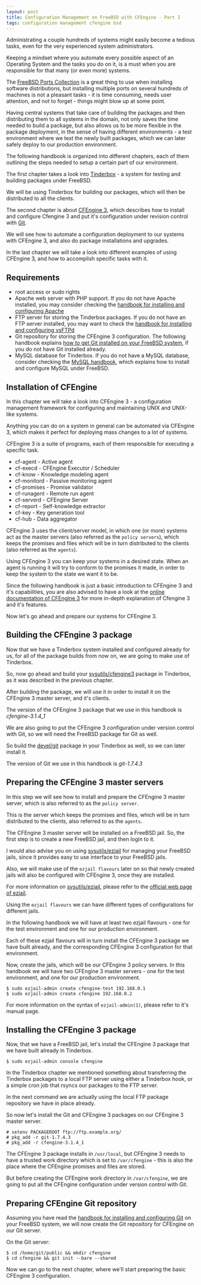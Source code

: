 ```yaml
---
layout: post
title: Configuration Management on FreeBSD with CFEngine - Part I
tags: configuration management cfengine bsd
---
```


Administrating a couple hundreds of systems might easily become a
tedious tasks, even for the very experienced system administrators.

Keeping a mindset where you automate every possible aspect of an
Operating System and the tasks you do on it, is a must when you are
responsible for that many (or even more) systems.

The [FreeBSD Ports Collection](http://www.freebsd.org/doc/handbook/ports.html)
is a great thing to use when installing software distributions, but
installing multiple ports on several hundreds of machines is not a
pleasant tasks - it is time consuming, needs user attention, and not
to forget - things might blow up at some point.

Having central systems that take care of building the packages and
then distributing them to all systems in the domain, not only
saves the time needed to build a package, but also allows us to be
more flexible in the package deployment, in the sense of having
different environments - a test environment where we test the newly
built packages, which we can later safely deploy to our
production environment.

The following handbook is organized into different chapters, each of
them outlining the steps needed to setup a certain part of our environment.

The first chapter takes a look into
[Tinderbox](http://tinderbox.marcuscom.com/) - a system for testing
and building packages under FreeBSD.

We will be using Tinderbox for building our packages,
which will then be distributed to all the clients.

The second chapter is about [CFEngine 3](http://cfengine.org/), which
describes how to install and configure Cfengine 3 and put it's
configuration under revision control with [Git](http://git-scm.com/).

We will see how to automate a configuration deployment to our systems
with CFEngine 3, and also do package installations and upgrades.

In the last chapter we will take a look into different examples of
using CFEngine 3, and how to accomplish specific tasks with it.

## Requirements

* root access or sudo rights
* Apache web server with PHP support. If you do not have Apache
  installed, you may consider checking the
  [handbook for installing and configuring Apache](/node/15)
* FTP server for storing the Tinderbox packages. If you do not have an
  FTP server installed, you may want to check the
  [handbook for installing and configuring vsFTPd](/node/9)
* Git repository for storing the CFEngine 3 configuration.
  The following handbook explains [how to get Git installed on your
  FreeBSD system](/node/30), if you do not have Git installed already.
* MySQL database for Tinderbox.
  If you do not have a MySQL database, consider checking the
  [MySQL handbook](/node/2), which explains how to install and
  configure MySQL under FreeBSD.

## Installation of CFEngine

In this chapter we will take a look into CFEngine 3 - a configuration
management framework for configuring and maintaining UNIX and UNIX-like
systems.

Anything you can do on a system in general can be automated via
CFEngine 3, which makes it perfect for deploying mass changes to a
lot of systems.

CFEngine 3 is a suite of programs, each of them responsible for
executing a specific task.

* cf-agent - Active agent
* cf-execd - CFEngine Executor / Scheduler
* cf-know - Knowledge modeling agent
* cf-monitord - Passive monitoring agent
* cf-promises - Promise validator
* cf-runagent - Remote run agent
* cf-serverd - CFEngine Server
* cf-report - Self-knowledge extractor
* cf-key - Key generation tool
* cf-hub - Data aggregator

CFEngine 3 uses the client/server model, in which one (or more)
systems act as the master servers (also referred as the `policy servers`),
which keeps the promises and files which will be in turn
distributed to the clients (also referred as the `agents`).

Using CFEngine 3 you can keep your systems in a desired state.
When an agent is running it will try to conform to the promises it made,
in order to keep the system to the state we want it to be.

Since the following handbook is just a basic introduction to CFEngine 3
and it's capabilities, you are also advised to have a look at the
[online documentation of CFEngine 3](http://www.cfengine.org/pages/manual_guides)
for more in-depth explanation of Cfengine 3 and it's features.

Now let's go ahead and prepare our systems for CFEngine 3.

## Building the CFEngine 3 package

Now that we have a Tinderbox system installed and configured already
for us, for all of the package builds from now on, we are going to
make use of Tinderbox.

So, now go ahead and build your
[sysutils/cfengine3](http://www.freshports.org/sysutils/cfengine3/)
package in Tinderbox, as it was described in the previous chapter.

After building the package, we will use it in order to install it on the
CFEngine 3 master server, and it's clients.

The version of the CFEngine 3 package that we use in this handbook is
*cfengine-3.1.4_1*

We are also going to put the CFEngine 3 configuration under version control
with Git, so we will need the FreeBSD package for Git as well.

So build the [devel/git](http://www.freshports.org/devel/git/)
package in your Tinderbox as well, so we can later install it.

The version of Git we use in this handbook is *git-1.7.4.3*

## Preparing the CFEngine 3 master servers

In this step we will see how to install and prepare the CFEngine 3
master server, which is also referred to as the `policy server`.

This is the server which keeps the promises and files, which will be
in turn distributed to the clients, also referred to as the `agents`.

The CFEngine 3 master server will be installed on a FreeBSD jail.
So, the first step is to create a new FreeBSD jail, and then login to it.

I would also advise you on using
[sysutils/ezjail](http://www.freshports.org/sysutils/ezjail/) for
managing your FreeBSD jails, since it provides easy to use interface
to your FreeBSD jails.

Also, we will make use of the `ezjail flavours` later on so that
newly created jails will also be configured with CFEngine 3, once they
are installed.

For more information on
[sysutils/ezjail](http://www.freshports.org/sysutils/ezjail/), please
refer to the [official web page of ezjail](http://erdgeist.org/arts/software/ezjail/).

Using the `ezjail flavours` we can have different types of
configurations for different jails.

In the following handbook we will have at least two ezjail
flavours - one for the test environment and one for our production
environment.

Each of these ezjail flavours will in turn install the CFEngine 3
package we have built already, and the corresponding CFEngine 3
configuration for that environment.

Now, create the jails, which will be our CFEngine 3 policy servers.
In this handbook we will have two CFEngine 3 master servers - one for
the test environment, and one for our production environment.

```shell
$ sudo ezjail-admin create cfengine-test 192.168.0.1
$ sudo ezjail-admin create cfengine 192.168.0.2
```

For more information on the syntax of `ezjail-admin(1)`,
please refer to it's manual page.

## Installing the CFEngine 3 package

Now, that we have a FreeBSD jail, let's install the CFEngine 3
package that we have built already in Tinderbox.

```shell
$ sudo ezjail-admin console cfengine
```

In the Tinderbox chapter we mentioned something about transferring the
Tinderbox packages to a local FTP server using either a Tinderbox hook,
or a simple cron job that rsyncs our packages to the FTP server.

In the next command we are actually using the local FTP package
repository we have in place already.

So now let's install the Git and CFEngine 3 packages on our CFEngine 3
master server.

```shell
# setenv PACKAGEROOT ftp://ftp.example.org/
# pkg_add -r git-1.7.4.3
# pkg_add -r cfengine-3.1.4_1
```

The CFEngine 3 package installs in `/usr/local`, but CFEngine 3
needs to have a trusted work directory which is set to
`/var/cfengine` - this is also the place where the CFEngine promises
and files are stored.

But before creating the CFEngine work directory in `/var/cfengine`, we
are going to put all the CFEngine configuration under version control
with Git.

## Preparing CFEngine Git repository

Assuming you have read the [handbook for installing and configuring Git](/node/30)
on your FreeBSD system, we will now create the Git repository for
CFEngine on our Git server.

On the Git server:

```shell
$ cd /home/git/public && mkdir cfengine
$ cd cfengine && git init --bare --shared
```

Now we can go to the next chapter, where we'll start preparing the
basic CFEngine 3 configuration.
